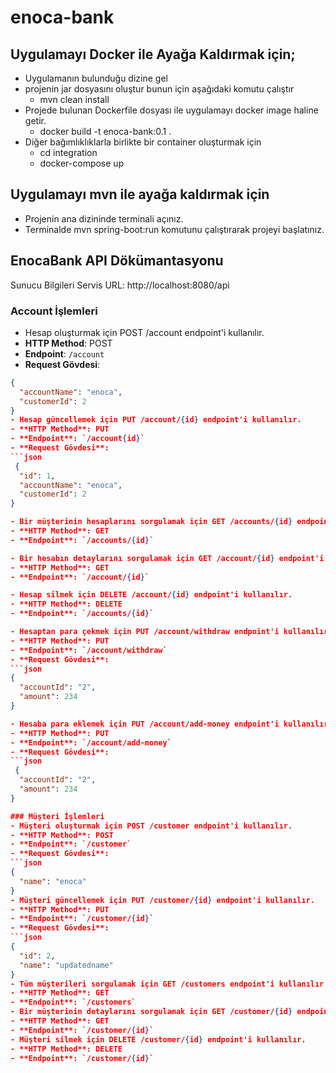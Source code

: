 # enoca-bank

## Uygulamayı Docker ile Ayağa Kaldırmak için;
- Uygulamanın bulunduğu dizine gel
- projenin jar dosyasını oluştur bunun için aşağıdaki komutu çalıştır
     - mvn clean install
- Projede bulunan Dockerfile dosyası ile uygulamayı docker image haline getir.
     - docker build -t enoca-bank:0.1 .
- Diğer bağımlıklıklarla birlikte bir container oluşturmak için
     - cd integration
     - docker-compose up
## Uygulamayı mvn ile ayağa kaldırmak için
- Projenin ana dizininde terminali açınız.
- Terminalde mvn spring-boot:run komutunu çalıştırarak projeyi başlatınız.

## EnocaBank API Dökümantasyonu

Sunucu Bilgileri
Servis URL: http://localhost:8080/api

### Account İşlemleri
- Hesap oluşturmak için POST /account endpoint'i kullanılır.
- **HTTP Method**: POST
- **Endpoint**: `/account`
- **Request Gövdesi**:
```json
{
  "accountName": "enoca",
  "customerId": 2
}
- Hesap güncellemek için PUT /account/{id} endpoint'i kullanılır.
- **HTTP Method**: PUT
- **Endpoint**: `/account{id}`
- **Request Gövdesi**:
```json
 {
  "id": 1,
  "accountName": "enoca",
  "customerId": 2
}

- Bir müşterinin hesaplarını sorgulamak için GET /accounts/{id} endpoint'i kullanılır.
- **HTTP Method**: GET
- **Endpoint**: `/accounts/{id}`

- Bir hesabın detaylarını sorgulamak için GET /account/{id} endpoint'i kullanılır.
- **HTTP Method**: GET
- **Endpoint**: `/account/{id}`

- Hesap silmek için DELETE /account/{id} endpoint'i kullanılır.
- **HTTP Method**: DELETE
- **Endpoint**: `/accounts/{id}`

- Hesaptan para çekmek için PUT /account/withdraw endpoint'i kullanılır.
- **HTTP Method**: PUT
- **Endpoint**: `/account/withdraw`
- **Request Gövdesi**:
```json
{
  "accountId": "2",
  "amount": 234
}

- Hesaba para eklemek için PUT /account/add-money endpoint'i kullanılır.
- **HTTP Method**: PUT
- **Endpoint**: `/account/add-money`
- **Request Gövdesi**:
```json
 {
  "accountId": "2",
  "amount": 234
} 

### Müşteri İşlemleri
- Müşteri oluşturmak için POST /customer endpoint'i kullanılır.
- **HTTP Method**: POST
- **Endpoint**: `/customer`
- **Request Gövdesi**:
```json
{
  "name": "enoca"
}    
- Müşteri güncellemek için PUT /customer/{id} endpoint'i kullanılır.
- **HTTP Method**: PUT
- **Endpoint**: `/customer/{id}`
- **Request Gövdesi**:
```json
{
  "id": 2,
  "name": "updatedname"
} 
- Tüm müşterileri sorgulamak için GET /customers endpoint'i kullanılır.
- **HTTP Method**: GET
- **Endpoint**: `/customers`
- Bir müşterinin detaylarını sorgulamak için GET /customer/{id} endpoint'i kullanılır.
- **HTTP Method**: GET
- **Endpoint**: `/customer/{id}`
- Müşteri silmek için DELETE /customer/{id} endpoint'i kullanılır.
- **HTTP Method**: DELETE
- **Endpoint**: `/customer/{id}`
